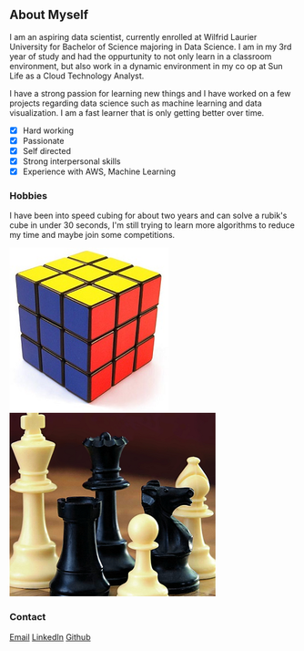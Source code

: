 ## About Myself
I am an aspiring data scientist, currently enrolled at Wilfrid Laurier University for Bachelor of Science majoring in Data Science. I am in my 3rd year of study and had the oppurtunity to not only learn in a classroom environment, but also work in a dynamic environment in my co op at Sun Life as a Cloud Technology Analyst.

I have a strong passion for learning new things and I have worked on a few projects regarding data science such as machine learning and data visualization. I am a fast learner that is only getting better over time.

- [x] Hard working
- [x] Passionate
- [x] Self directed
- [x] Strong interpersonal skills
- [x] Experience with AWS, Machine Learning

### Hobbies
I have been into speed cubing for about two years and can solve a rubik's cube in under 30 seconds, I'm still trying to learn more algorithms to reduce my time and maybe join some competitions.

![Rubiks](/images/rubiks.jpg)
![Chess](/images/chess.PNG)


### Contact

[Email](mailto:danielkwan2000@gmail.com)
[LinkedIn](https://www.linkedin.com/in/dkwan2000) 
[Github](https://github.com/ddanielkwan) 
